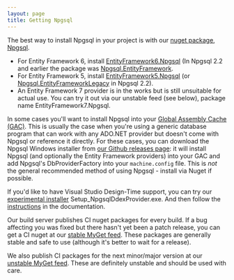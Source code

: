 ```yaml
---
layout: page
title: Getting Npgsql
---
```

The best way to install Npgsql in your project is with our <a href="https://www.nuget.org/packages/Npgsql/">nuget package, Npgsql</a>.

- For Entity Framework 6, install <a href="https://www.nuget.org/packages/EntityFramework6.Npgsql/">EntityFramework6.Npgsql</a>
(In Npgsql 2.2 and earlier the package was <a href="https://www.nuget.org/packages/Npgsql.EntityFramework/">Npgsql.EntityFramework</a>.
- For Entity Framework 5, install <a href="https://www.nuget.org/packages/EntityFramework5.Npgsql/">EntityFramework5.Npgsql</a>
(or <a href="https://www.nuget.org/packages/Npgsql.EntityFrameworkLegacy/">Npgsql.EntityFrameworkLegacy</a> in Npgsql 2.2).
- An Entity Framework 7 provider is in the works but is still unsuitable for actual use. You can try it out via our unstable
feed (see below), package name EntityFramework7.Npgsql.

In some cases you'll want to install Npgsql into your
[Global Assembly Cache (GAC)](https://msdn.microsoft.com/en-us/library/yf1d93sz%28v=vs.110%29.aspx?f=255&MSPPError=-2147217396).
This is usually the case when you're using a generic database program that can work with any ADO.NET provider but doesn't come
with Npgsql or reference it directly. For these cases, you can download the Npgsql Windows installer from
[our Github releases page](https://github.com/npgsql/npgsql/releases): it will install Npgsql (and optionally the Entity Framework
providers) into your GAC and add Npgsql's DbProviderFactory into your `machine.config` file.
This is *not* the general recommended method of using Npgsql - install via Nuget if possible.

If you'd like to have Visual Studio Design-Time support, you can try our <a href="https://github.com/npgsql/npgsql/releases">experimental installer</a> Setup_NpgsqlDdexProvider.exe.
And then follow the <a href="doc/ddex.html">instructions</a> in the documentation.

Our build server publishes CI nuget packages for every build. If a bug affecting you was fixed but there hasn't yet been a patch release,
you can get a CI nuget at our [stable MyGet feed](https://www.myget.org/gallery/npgsql). These packages are generally stable and
safe to use (although it's better to wait for a release).

We also publish CI packages for the next minor/major version at our [unstable MyGet feed](https://www.myget.org/gallery/npgsql-unstable).
These are definitely unstable and should be used with care.
